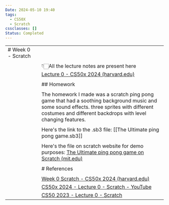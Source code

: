 ```yaml
---
Date: 2024-05-10 19:40
tags:
  - CS50X
  - Scratch
cssclasses: []
Status: Completed
---
```


|                    |     |                                                                                                                                                                                                           |
| ------------------ | --- | --------------------------------------------------------------------------------------------------------------------------------------------------------------------------------------------------------- |
| # Week 0 - Scratch |     |                                                                                                                                                                                                           |
|                    |     |                                                                                                                                                                                                           |
|                    |     | 👇🏻All the lecture notes are present here                                                                                                                                                                |
|                    |     | [Lecture 0 - CS50x 2024 (harvard.edu)](https://cs50.harvard.edu/x/2024/notes/0/)                                                                                                                          |
|                    |     |                                                                                                                                                                                                           |
|                    |     | ## Homework                                                                                                                                                                                               |
|                    |     |                                                                                                                                                                                                           |
|                    |     | The homework I made was a scratch ping pong game that had a soothing background music and some sound effects. three sprites with different costumes and different backdrops with level changing features. |
|                    |     |                                                                                                                                                                                                           |
|                    |     | Here's the link to the .sb3 file: [[The Ultimate ping pong game.sb3]]                                                                                                                                     |
|                    |     |                                                                                                                                                                                                           |
|                    |     | Here's the file on scratch website for demo purposes: [The Ultimate ping pong game on Scratch (mit.edu)](https://scratch.mit.edu/projects/1011592037/)                                                    |
|                    |     |                                                                                                                                                                                                           |
|                    |     | # References                                                                                                                                                                                              |
|                    |     |                                                                                                                                                                                                           |
|                    |     | [Week 0 Scratch - CS50x 2024 (harvard.edu)](https://cs50.harvard.edu/x/2024/weeks/0/)                                                                                                                     |
|                    |     | [CS50x 2024 - Lecture 0 - Scratch - YouTube](https://www.youtube.com/watch?v=3LPJfIKxwWc)                                                                                                                 |
|                    |     | [CS50 2023 - Lecture 0 - Scratch](https://cdn.cs50.net/2023/fall/lectures/0/lecture0.pdf)                                                                                                                 |